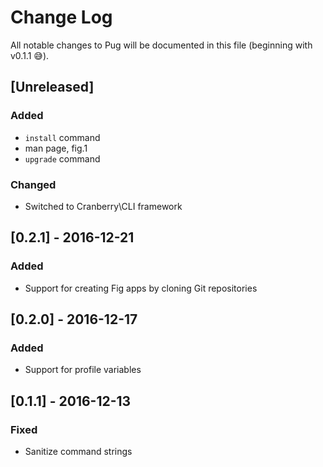 # Change Log

All notable changes to Pug will be documented in this file (beginning with v0.1.1 😅).

## [Unreleased]
### Added
- `install` command
- man page, fig.1
- `upgrade` command

### Changed
- Switched to Cranberry\CLI framework

## [0.2.1] - 2016-12-21
### Added
- Support for creating Fig apps by cloning Git repositories

## [0.2.0] - 2016-12-17
### Added
- Support for profile variables

## [0.1.1] - 2016-12-13
### Fixed
- Sanitize command strings
